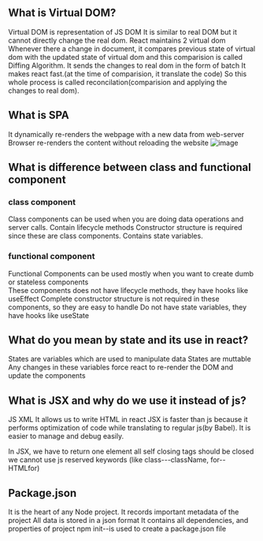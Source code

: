 ## What is Virtual DOM?

Virtual DOM is representation of JS DOM
It is similar to real DOM but it cannot directly change the real dom.
React maintains 2 virtual dom
Whenever there a change in document, it compares previous state of virtual dom with the updated state of virtual dom and this comparision is called Diffing Algorithm.
It sends the changes to real dom in the form of batch 
It makes react fast.(at the time of comparision, it translate the code)
So this whole process is called reconcilation(comparision and applying the changes to real dom).

## What is SPA

It dynamically re-renders the webpage with a new data from web-server
Browser re-renders the content without reloading the website
![image](https://learn.microsoft.com/en-us/archive/msdn-magazine/2013/november/images/dn463786.wasson_figure2_hires(en-us,msdn.10).png)


## What is difference between class and functional component

### class component
Class components can be used when you are doing data operations and server calls.
Contain lifecycle methods
Constructor structure is required since these are class components.
Contains state variables.

### functional component
Functional Components can be used mostly when you want to create dumb or stateless components  
These components does not have lifecycle methods, they have hooks like useEffect
Complete constructor structure is not required in these components, so they are easy to handle
Do not have state variables, they have hooks like useState


## What do you mean by state and its use in react?

States are variables which are used to manipulate data
States are muttable
Any changes in these variables force react to re-render the DOM and update the components


## What is JSX and why do we use it instead of js?

JS XML
It allows us to write HTML in react
JSX is faster than js because it performs optimization of code while translating to regular js(by Babel).
It is easier to manage and debug easily.

In JSX,
we have to return one element
all self closing tags should be closed
we cannot use js reserved keywords (like class---className, for--HTMLfor)

## Package.json

It is the heart of any Node project.
It records important metadata of the project 
All data is stored in a json format
It contains all dependencies, and properties of project
npm init--is used to create a package.json file
